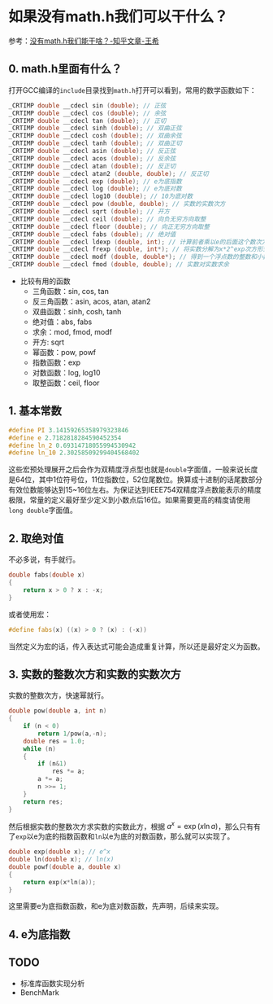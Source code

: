 # 如果没有math.h我们可以干什么？

参考：[没有math.h我们能干啥？-知乎文章-王希](https://zhuanlan.zhihu.com/p/20085048)

## 0. math.h里面有什么？

打开GCC编译的`include`目录找到`math.h`打开可以看到，常用的数学函数如下：
```C++
_CRTIMP double __cdecl sin (double); // 正弦
_CRTIMP double __cdecl cos (double); // 余弦
_CRTIMP double __cdecl tan (double); // 正切
_CRTIMP double __cdecl sinh (double); // 双曲正弦
_CRTIMP double __cdecl cosh (double); // 双曲余弦
_CRTIMP double __cdecl tanh (double); // 双曲正切
_CRTIMP double __cdecl asin (double); // 反正弦
_CRTIMP double __cdecl acos (double); // 反余弦
_CRTIMP double __cdecl atan (double); // 反正切
_CRTIMP double __cdecl atan2 (double, double); // 反正切
_CRTIMP double __cdecl exp (double); // e为底指数
_CRTIMP double __cdecl log (double); // e为底对数
_CRTIMP double __cdecl log10 (double); // 10为底对数
_CRTIMP double __cdecl pow (double, double); // 实数的实数次方
_CRTIMP double __cdecl sqrt (double); // 开方
_CRTIMP double __cdecl ceil (double); // 向负无穷方向取整
_CRTIMP double __cdecl floor (double); // 向正无穷方向取整
_CRTIMP double __cdecl fabs (double); // 绝对值
_CRTIMP double __cdecl ldexp (double, int); // 计算前者乘以e的后面这个数次方的乘积
_CRTIMP double __cdecl frexp (double, int*); // 将实数分解为x*2^exp次方形式
_CRTIMP double __cdecl modf (double, double*); // 得到一个浮点数的整数和小数部分
_CRTIMP double __cdecl fmod (double, double); // 实数对实数求余
```

- 比较有用的函数
    - 三角函数：sin, cos, tan
    - 反三角函数：asin, acos, atan, atan2
    - 双曲函数：sinh, cosh, tanh
    - 绝对值：abs, fabs
    - 求余：mod, fmod, modf
    - 开方: sqrt
    - 幂函数：pow, powf
    - 指数函数：exp
    - 对数函数：log, log10
    - 取整函数：ceil, floor

## 1. 基本常数
```C++
#define PI 3.14159265358979323846
#define e 2.7182818284590452354
#define ln_2 0.69314718055994530942
#define ln_10 2.30258509299404568402
```

这些宏预处理展开之后会作为双精度浮点型也就是`double`字面值，一般来说长度是64位，其中1位符号位，11位指数位，52位尾数位。换算成十进制的话尾数部分有效位数能够达到15~16位左右。为保证达到IEEE754双精度浮点数能表示的精度极限，常量的定义最好至少定义到小数点后16位。如果需要更高的精度请使用`long double`字面值。

## 2. 取绝对值

不必多说，有手就行。
```C++
double fabs(double x)
{
    return x > 0 ? x : -x;
}
```
或者使用宏：
```C++
#define fabs(x) ((x) > 0 ? (x) : (-x))
```
当然定义为宏的话，传入表达式可能会造成重复计算，所以还是最好定义为函数。

## 3. 实数的整数次方和实数的实数次方

实数的整数次方，快速幂就行。
```C++
double pow(double a, int n)
{
    if (n < 0)
        return 1/pow(a,-n);
    double res = 1.0;
    while (n)
    {
        if (n&1)
            res *= a;
        a *= a;
        n >>= 1;
    }
    return res;
}
```
然后根据实数的整数次方求实数的实数此方，根据 $a^x = \exp (x \ln a)$，那么只有有了`exp`以e为底的指数函数和`ln`以e为底的对数函数，那么就可以实现了。
```C++
double exp(double x); // e^x
double ln(double x); // ln(x)
double powf(double a, double x)
{
    return exp(x*ln(a));
}
```
这里需要e为底指数函数，和e为底对数函数，先声明，后续来实现。


## 4. e为底指数



## TODO

- 标准库函数实现分析
- BenchMark




